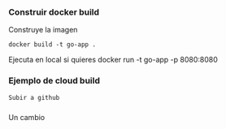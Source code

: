 ### Construir docker build 

Construye la imagen

    docker build -t go-app .

Ejecuta en local si quieres
    docker run -t go-app -p 8080:8080 


### Ejemplo de cloud build 

    Subir a github 

### 
Un cambio